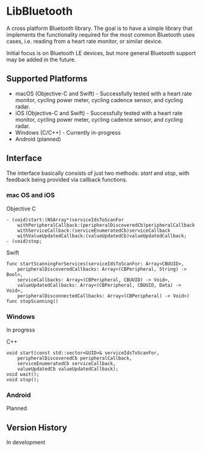 # LibBluetooth
A cross platform Bluetooth library. The goal is to have a simple library that implements the functionality required for the most common Bluetooth uses cases, i.e. reading from a heart rate monitor, or similar device.

Initial focus is on Bluetooth LE devices, but more general Bluetooth support may be added in the future.

## Supported Platforms
* macOS (Objective-C and Swift) - Successfully tested with a heart rate monitor, cycling power meter, cycling cadence sensor, and cycling radar.
* iOS (Objective-C and Swift) - Successfully tested with a heart rate monitor, cycling power meter, cycling cadence sensor, and cycling radar.
* Windows (C/C++) - Currently in-progress
* Android (planned)

## Interface
The interface basically consists of just two methods: *start* and *stop*, with feedback being provided via callback functions.

### mac OS and iOS ###

Objective C

	- (void)start:(NSArray*)serviceIdsToScanFor
	    withPeripheralCallback:(peripheralDiscoveredCb)peripheralCallback
	    withServiceCallback:(serviceEnumeratedCb)serviceCallback
	    withValueUpdatedCallback:(valueUpdatedCb)valueUpdatedCallback;
	- (void)stop;

Swift

	func startScanningForServices(serviceIdsToScanFor: Array<CBUUID>,
		peripheralDiscoveredCallbacks: Array<(CBPeripheral, String) -> Bool>,
		serviceCallbacks: Array<(CBPeripheral, CBUUID) -> Void>,
		valueUpdatedCallbacks: Array<(CBPeripheral, CBUUID, Data) -> Void>,
		peripheralDisconnectedCallbacks: Array<(CBPeripheral) -> Void>) 
	func stopScanning()

### Windows ###
In progress

C++

	void start(const std::vector<GUID>& serviceIdsToScanFor,
		peripheralDiscoveredCb peripheralCallback,
		serviceEnumeratedCb serviceCallback,
		valueUpdatedCb valueUpdatedCallback);
	void wait();
	void stop();

### Android ###
Planned

## Version History
In development
